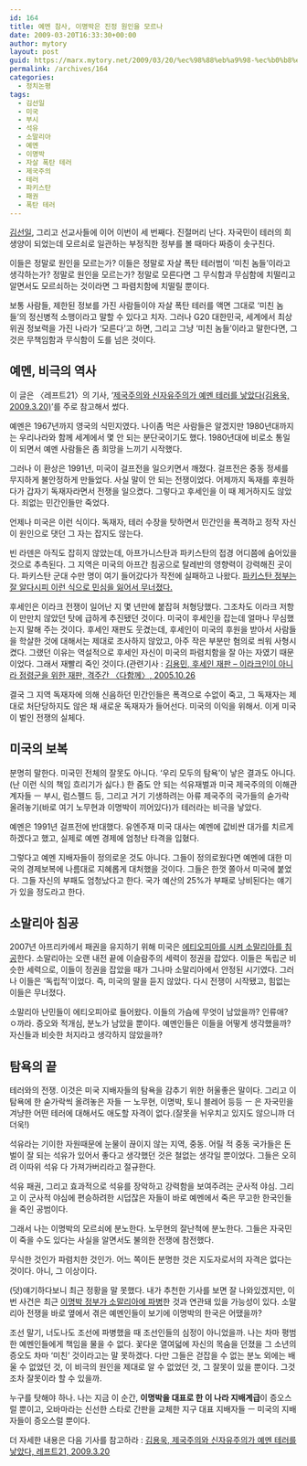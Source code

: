 ```yaml
---
id: 164
title: 예멘 참사, 이명박은 진정 원인을 모르나
date: 2009-03-20T16:33:30+00:00
author: mytory
layout: post
guid: https://marx.mytory.net/2009/03/20/%ec%98%88%eb%a9%98-%ec%b0%b8%ec%82%ac-%ec%9d%b4%eb%aa%85%eb%b0%95%ec%9d%80-%ec%a7%84%ec%a0%95-%ec%9b%90%ec%9d%b8%ec%9d%84-%eb%aa%a8%eb%a5%b4%eb%82%98/
permalink: /archives/164
categories:
  - 정치논평
tags:
  - 김선일
  - 미국
  - 부시
  - 석유
  - 소말리아
  - 예멘
  - 이명박
  - 자살 폭탄 테러
  - 제국주의
  - 테러
  - 파키스탄
  - 패권
  - 폭탄 테러
---
```

<a href="http://wspaper.org/article/1369" target="_blank" title="최일붕, 정부의 파병 강행 방침이 김선일 씨를 죽였다, 다함께, 2004.6.26">김선일</a>, 그리고 선교사들에 이어 이번이 세 번째다. 진절머리 난다. 자국민이 테러의 희생양이 되었는데 모르쇠로 일관하는 부정직한 정부를 볼 때마다 짜증이 솟구친다.

이들은 정말로 원인을 모르는가? 이들은 정말로 자살 폭탄 테러범이 ‘미친 놈들’이라고 생각하는가? 정말로 원인을 모르는가? 정말로 모른다면 그 무식함과 무심함에 치떨리고 알면서도 모르쇠하는 것이라면 그 파렴치함에 치떨릴 뿐이다.

보통 사람들, 제한된 정보를 가진 사람들이야 자살 폭탄 테러를 액면 그대로 ‘미친 놈들’의 정신병적 소행이라고 말할 수 있다고 치자. 그러나 G20 대한민국, 세계에서 최상위권 정보력을 가진 나라가 ‘모른다’고 하면, 그리고 그냥 ‘미친 놈들’이라고 말한다면, 그것은 무책임함과 무식함이 도를 넘은 것이다.

## 예멘, 비극의 역사

<div class="gray-textbox">
  <p>
    이 글은 〈레프트21〉의 기사, ‘<a href="http://wspaper.org/article/6250" target="_blank">제국주의와 신자유주의가 예멘 테러를 낳았다(김용욱, 2009.3.20)</a>’를 주로 참고해서 썼다.
  </p>
</div>

예멘은 1967년까지 영국의 식민지였다. 나이좀 먹은 사람들은 알겠지만 1980년대까지는 우리나라와 함께 세계에서 몇 안 되는 분단국이기도 했다. 1980년대에 비로소 통일이 되면서 예멘 사람들은 좀 희망을 느끼기 시작했다.

그러나 이 환상은 1991년, 미국이 걸프전을 일으키면서 깨졌다. 걸프전은 중동 정세를 무지하게 불안정하게 만들었다. 사실 말이 안 되는 전쟁이었다. 어제까지 독재를 후원하다가 갑자기 독재자라면서 전쟁을 일으켰다. 그렇다고 후세인을 이 때 제거하지도 않았다. 죄없는 민간인들만 죽었다.

언제나 미국은 이런 식이다. 독재자, 테러 수장을 탓하면서 민간인을 폭격하고 정작 자신이 원인으로 댓던 그 자는 잡지도 않는다.

<div class="gray-textbox">
  <p>
    빈 라덴은 아직도 잡히지 않았는데, 아프가니스탄과 파키스탄의 접경 어디쯤에 숨어있을 것으로 추측된다. 그 지역은 미국의 아프간 침공으로 탈레반의 영향력이 강력해진 곳이다. 파키스탄 군대 수만 명이 여기 들어갔다가 작전에 실패하고 나왔다. <a href="http://wspaper.org/article/6182" title="유리 프라사드, 탈레반과 타협한 파키스탄 정부, 〈레프트21〉, 2009.2.26" target="_blank">파키스탄 정부는 잘 알다시피 이런 식으로 민심을 잃어서 무너졌다.</a>
  </p>
  
  <p>
    후세인은 이라크 전쟁이 일어난 지 몇 년만에 붙잡혀 처형당했다. 그조차도 이라크 저항이 만만치 않았던 탓에 급하게 추진됐던 것이다. 미국이 후세인을 잡는데 얼마나 무심했는지 말해 주는 것이다. 후세인 재판도 웃겼는데, 후세인이 미국의 후원을 받아서 사람들을 학살한 것에 대해서는 제대로 조사하지 않았고, 아주 작은 부분만 혐의로 씌워 사형시켰다. 그랬던 이유는 역설적으로 후세인 자신이 미국의 파렴치함을 잘 아는 자였기 때문이었다. 그래서 재빨리 죽인 것이다.(관련기사 : <a href="http://wspaper.org/article/2567" target="_blank" title="기사 보기">김용민, 후세인 재판 &#8211; 이라크인이 아니라 점령군을 위한 재판, 격주간 〈다함께〉, 2005.10.26</a>
  </p>
</div>

결국 그 지역 독재자에 의해 신음하던 민간인들은 폭격으로 수없이 죽고, 그 독재자는 제대로 처단당하지도 않은 채 새로운 독재자가 들어선다. 미국의 이익을 위해서. 이게 미국이 벌인 전쟁의 실체다.

## 미국의 보복

분명히 말한다. 미국민 전체의 잘못도 아니다. ‘우리 모두의 탐욕’이 낳은 결과도 아니다.(난 이런 식의 책임 흐리기가 싫다.) 한 줌도 안 되는 석유재벌과 미국 제국주의의 이해관계자들 ㅡ 부시, 럼스펠드 등, 그리고 거기 기생하려는 아류 제국주의 국가들의 숟가락 올려놓기(바로 여기 노무현과 이명박이 끼어있다)가 테러라는 비극을 낳았다.

예멘은 1991년 걸프전에 반대했다. 유엔주재 미국 대사는 예멘에 값비싼 대가를 치르게 하겠다고 했고, 실제로 예멘 경제에 엄청난 타격을 입혔다.

그렇다고 예멘 지배자들이 정의로운 것도 아니다. 그들이 정의로웠다면 예멘에 대한 미국의 경제보복에 나름대로 지혜롭게 대처했을 것이다. 그들은 한껏 쫄아서 미국에 붙었다. 그들 자신의 부패도 엄청났다고 한다. 국가 예산의 25%가 부패로 낭비된다는 얘기가 있을 정도라고 한다.

## 소말리아 침공

2007년 아프리카에서 패권을 유지하기 위해 미국은 <a href="http://wspaper.org/article/3750" target="_blank" title="찰리 킴버, 에티오피아가 부시의 제국주의 십자군 원정에 동참하다, 〈맞불〉, 2007.1.10">에티오피아를 시켜 소말리아를 침공</a>한다. 소말리아는 오랜 내전 끝에 이슬람주의 세력이 정권을 잡았다. 이들은 독립군 비슷한 세력으로, 이들이 정권을 잡았을 때가 그나마 소말리아에서 안정된 시기였다. 그러나 이들은 ‘독립적’이었다. 즉, 미국의 말을 듣지 않았다. 다시 전쟁이 시작됐고, 힘없는 이들은 무너졌다.

소말리아 난민들이 에티오피아로 들어왔다. 이들의 가슴에 무엇이 남았을까? 인류애? ㅇ까라. 증오와 적개심, 분노가 남았을 뿐이다. 예멘인들은 이들을 어떻게 생각했을까? 자신들과 비슷한 처지라고 생각하지 않았을까?

## 탐욕의 끝

테러와의 전쟁. 이것은 미국 지배자들의 탐욕을 감추기 위한 허울좋은 말이다. 그리고 이 탐욕에 한 숟가락씩 올려놓은 자들 ㅡ 노무현, 이명박, 토니 블레어 등등 ㅡ 은 자국민을 겨냥한 어떤 테러에 대해서도 애도할 자격이 없다.(잘못을 뉘우치고 있지도 않으니까 더더욱!)

석유라는 기이한 자원때문에 눈물이 끊이지 않는 지역, 중동. 어릴 적 중동 국가들은 돈벌이 잘 되는 석유가 있어서 좋다고 생각했던 것은 철없는 생각일 뿐이었다. 그들은 오히려 이따위 석유 다 가져가버리라고 절규한다.

석유 패권, 그리고 효과적으로 석유를 장악하고 강력함을 보여주려는 군사적 야심. 그리고 이 군사적 야심에 편승하려한 시덥잖은 자들이 바로 예멘에서 죽은 무고한 한국인들을 죽인 공범이다.

그래서 나는 이명박의 모르쇠에 분노한다. 노무현의 잘난척에 분노한다. 그들은 자국민이 죽을 수도 있다는 사실을 알면서도 불의한 전쟁에 참전했다.

무식한 것인가 파렴치한 것인가. 어느 쪽이든 분명한 것은 지도자로서의 자격은 없다는 것이다. 아니, 그 이상이다.

<div class="gray-textbox">
  <p>
    (덧)얘기하다보니 최근 정황을 말 못했다. 내가 추천한 기사를 보면 잘 나와있겠지만, 이번 사건은 최근 <a href="http://wspaper.org/article/6205" target="_blank" title="[석유를 둘러싼 열강들의 각축] 소말리아 파병은 “테러와의 전쟁” 동참">이명박 정부가 소말리아에 파병</a>한 것과 연관돼 있을 가능성이 있다. 소말리아 전쟁을 바로 옆에서 겪은 예멘인들이 보기에 이명박의 한국은 어땠을까?
  </p>
  
  <p>
    조선 말기, 너도나도 조선에 파병했을 때 조선인들의 심정이 아니었을까. 나는 차마 평범한 예멘인들에게 책임을 물을 수 없다. 꽃다운 열여덟에 자신의 목숨을 던졌을 그 소년의 증오도 차마 ‘미친’ 것이라고는 말 못하겠다. 다만 그들은 걷잡을 수 없는 분노 외에는 배울 수 없었던 것, 이 비극의 원인을 제대로 알 수 없었던 것, 그 잘못이 있을 뿐이다. 그것조차 잘못이라 할 수 있을까.
  </p>
  
  <p>
    누구를 탓해야 하나. 나는 지금 이 순간, <strong>이명박을 대표로 한 이 나라 지배계급</strong>이 증오스럴 뿐이고, 오바마라는 신선한 스타로 간판을 교체한 지구 대표 지배자들 ㅡ 미국의 지배자들이 증오스럴 뿐이다.
  </p>
  
  <p>
    더 자세한 내용은 다음 기사를 참고하라 : <a href="http://wspaper.org/article/6250" target="_blank">김용욱, 제국주의와 신자유주의가 예멘 테러를 낳았다, 레프트21, 2009.3.20</a>
  </p>
</div>